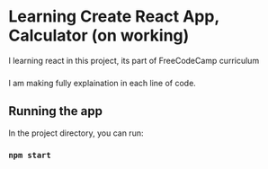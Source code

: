 # Learning Create React App, Calculator (on working)

I learning react in this project, its part of FreeCodeCamp curriculum
###
I am making fully explaination in each line of code. 

## Running the app

In the project directory, you can run:

### `npm start`


